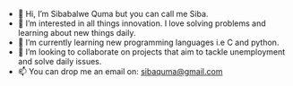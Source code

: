 - 👋 Hi, I’m Sibabalwe Quma but you can call me Siba. 
- 👀 I’m interested in all things innovation. I love solving problems and learning about new things daily.
- 🌱 I’m currently learning new programming languages i.e C and python.
- 💞️ I’m looking to collaborate on projects that aim to tackle unemployment and solve daily issues.
- 📫 You can drop me an email on: sibaquma@gmail.com

<!---
Miss-Siba/Miss-Siba is a ✨ special ✨ repository because its `README.md` (this file) appears on your GitHub profile.
You can click the Preview link to take a look at your changes.
--->
